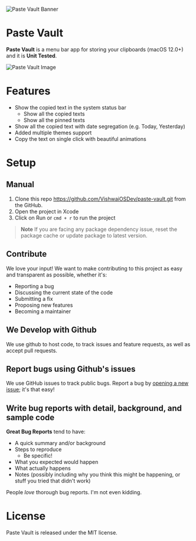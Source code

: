 ![Paste Vault Banner](https://user-images.githubusercontent.com/71421776/188093551-966ad36f-376f-4ee7-8e80-05bb27faa6c7.png)

# Paste Vault

****Paste Vault****  is a menu bar app for storing your clipboards (macOS 12.0+) and it is **Unit Tested**.  

![Paste Vault Image](https://user-images.githubusercontent.com/71421776/188093710-9e89d348-3bf1-4f15-855a-a3e6a52ea62d.png)

# Features

- Show the copied text in the system status bar
    - Show all the copied texts
    - Show all the pinned texts
- Show all the copied text with date segregation (e.g. Today, Yesterday)
- Added multiple themes support
- Copy the text on single click with beautiful animations

# Setup
## Manual

1. Clone this repo https://github.com/VishwaiOSDev/paste-vault.git from the GitHub.
2. Open the project in Xcode
3. Click on Run or `cmd + r` to run the project

> **Note** 
> If you are facing any package dependency issue, reset the package cache or update package to latest version.

## Contribute

We love your input! We want to make contributing to this project as easy and transparent as possible, whether it's:
-   Reporting a bug
-   Discussing the current state of the code
-   Submitting a fix
-   Proposing new features
-   Becoming a maintainer

## We Develop with Github
We use github to host code, to track issues and feature requests, as well as accept pull requests.

## [](https://github.com/leits/MeetingBar#report-bugs-using-githubs-issues)Report bugs using Github's issues
We use GitHub issues to track public bugs. Report a bug by  [opening a new issue](https://github.com/VishwaiOSDev/paste-vault/issues); it's that easy!

## Write bug reports with detail, background, and sample code
**Great Bug Reports**  tend to have:
-   A quick summary and/or background
-   Steps to reproduce
    -   Be specific!
-   What you expected would happen
-   What actually happens
-   Notes (possibly including why you think this might be happening, or stuff you tried that didn't work)

People  _love_  thorough bug reports. I'm not even kidding.

# License
Paste Vault is released under the MIT license.
